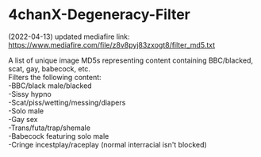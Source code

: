 # 4chanX-Degeneracy-Filter

(2022-04-13) updated mediafire link: https://www.mediafire.com/file/z8v8pyj83zxogt8/filter_md5.txt  

A list of unique image MD5s representing content containing BBC/blacked, scat, gay, babecock, etc.  
Filters the following content:  
-BBC/black male/blacked  
-Sissy hypno  
-Scat/piss/wetting/messing/diapers  
-Solo male  
-Gay sex  
-Trans/futa/trap/shemale  
-Babecock featuring solo male  
-Cringe incestplay/raceplay (normal interracial isn't blocked)  
